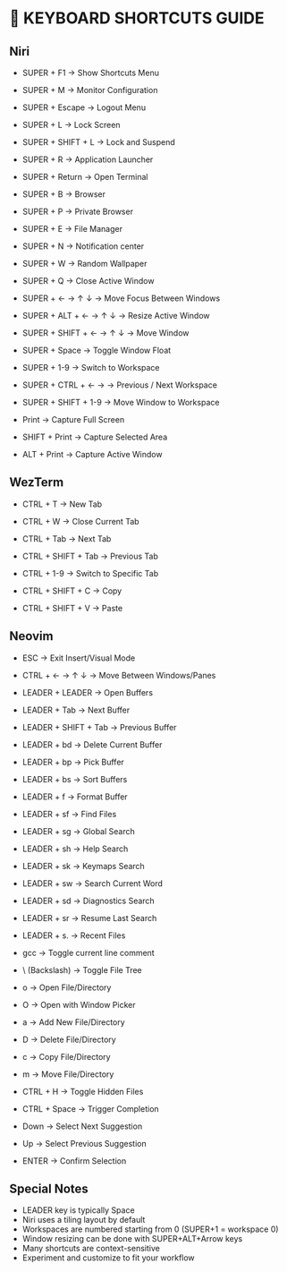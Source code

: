 # 🔑 KEYBOARD SHORTCUTS GUIDE

## Niri

- SUPER + F1 → Show Shortcuts Menu
- SUPER + M → Monitor Configuration
- SUPER + Escape → Logout Menu
- SUPER + L → Lock Screen
- SUPER + SHIFT + L → Lock and Suspend

- SUPER + R → Application Launcher
- SUPER + Return → Open Terminal
- SUPER + B → Browser
- SUPER + P → Private Browser
- SUPER + E → File Manager
- SUPER + N → Notification center
- SUPER + W → Random Wallpaper
- SUPER + Q → Close Active Window

- SUPER + ← → ↑ ↓ → Move Focus Between Windows
- SUPER + ALT + ← → ↑ ↓ → Resize Active Window
- SUPER + SHIFT + ← → ↑ ↓ → Move Window
- SUPER + Space → Toggle Window Float

- SUPER + 1-9 → Switch to Workspace
- SUPER + CTRL + ← → → Previous / Next Workspace
- SUPER + SHIFT + 1-9 → Move Window to Workspace

- Print → Capture Full Screen
- SHIFT + Print → Capture Selected Area
- ALT + Print → Capture Active Window

## WezTerm

- CTRL + T → New Tab
- CTRL + W → Close Current Tab
- CTRL + Tab → Next Tab
- CTRL + SHIFT + Tab → Previous Tab
- CTRL + 1-9 → Switch to Specific Tab

- CTRL + SHIFT + C → Copy
- CTRL + SHIFT + V → Paste

## Neovim

- ESC → Exit Insert/Visual Mode
- CTRL + ← → ↑ ↓ → Move Between Windows/Panes

- LEADER + LEADER → Open Buffers
- LEADER + Tab → Next Buffer
- LEADER + SHIFT + Tab → Previous Buffer
- LEADER + bd → Delete Current Buffer
- LEADER + bp → Pick Buffer
- LEADER + bs → Sort Buffers
- LEADER + f → Format Buffer

- LEADER + sf → Find Files
- LEADER + sg → Global Search
- LEADER + sh → Help Search
- LEADER + sk → Keymaps Search
- LEADER + sw → Search Current Word
- LEADER + sd → Diagnostics Search
- LEADER + sr → Resume Last Search
- LEADER + s. → Recent Files

- gcc → Toggle current line comment

- \ (Backslash) → Toggle File Tree
- o → Open File/Directory
- O → Open with Window Picker
- a → Add New File/Directory
- D → Delete File/Directory
- c → Copy File/Directory
- m → Move File/Directory
- CTRL + H → Toggle Hidden Files

- CTRL + Space → Trigger Completion
- Down → Select Next Suggestion
- Up → Select Previous Suggestion
- ENTER → Confirm Selection

## Special Notes

- LEADER key is typically Space
- Niri uses a tiling layout by default
- Workspaces are numbered starting from 0 (SUPER+1 = workspace 0)
- Window resizing can be done with SUPER+ALT+Arrow keys
- Many shortcuts are context-sensitive
- Experiment and customize to fit your workflow
